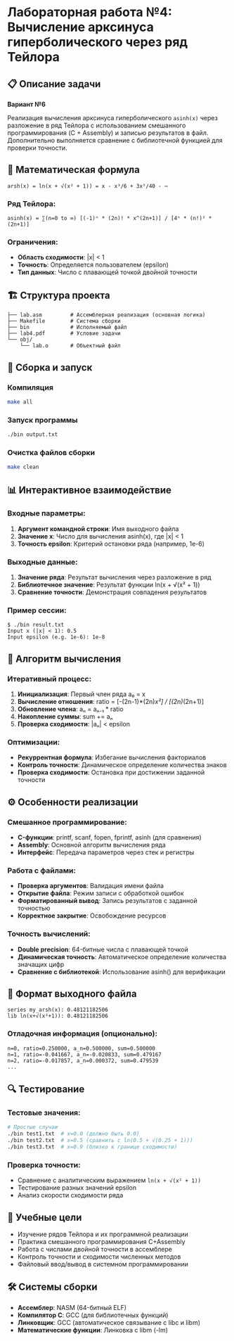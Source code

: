 # Лабораторная работа №4: Вычисление арксинуса гиперболического через ряд Тейлора

## 📋 Описание задачи
**Вариант №6**

Реализация вычисления арксинуса гиперболического `asinh(x)` через разложение в ряд Тейлора с использованием смешанного программирования (C + Assembly) и записью результатов в файл. Дополнительно выполняется сравнение с библиотечной функцией для проверки точности.

## 📐 Математическая формула
```
arsh(x) = ln(x + √(x² + 1)) = x - x³/6 + 3x⁵/40 - ⋯
```

### Ряд Тейлора:
```
asinh(x) = ∑(n=0 to ∞) [(-1)ⁿ * (2n)! * x^(2n+1)] / [4ⁿ * (n!)² * (2n+1)]
```

### Ограничения:
- **Область сходимости**: |x| < 1
- **Точность**: Определяется пользователем (epsilon)
- **Тип данных**: Число с плавающей точкой двойной точности

## 🏗️ Структура проекта
```
├── lab.asm         # Ассемблерная реализация (основная логика)
├── Makefile        # Система сборки
├── bin             # Исполняемый файл
├── lab4.pdf        # Условие задачи
└── obj/
    └── lab.o       # Объектный файл
```

## 🚀 Сборка и запуск

### Компиляция
```bash
make all
```

### Запуск программы
```bash
./bin output.txt
```

### Очистка файлов сборки
```bash
make clean
```

## 📊 Интерактивное взаимодействие

### Входные параметры:
1. **Аргумент командной строки**: Имя выходного файла
2. **Значение x**: Число для вычисления asinh(x), где |x| < 1
3. **Точность epsilon**: Критерий остановки ряда (например, 1e-6)

### Выходные данные:
1. **Значение ряда**: Результат вычисления через разложение в ряд
2. **Библиотечное значение**: Результат функции ln(x + √(x² + 1))
3. **Сравнение точности**: Демонстрация совпадения результатов

### Пример сессии:
```
$ ./bin result.txt
Input x (|x| < 1): 0.5
Input epsilon (e.g. 1e-6): 1e-8
```

## 🔄 Алгоритм вычисления

### Итеративный процесс:
1. **Инициализация**: Первый член ряда a₀ = x
2. **Вычисление отношения**: ratio = [-(2n-1)*(2n)*x²] / [(2n)*(2n+1)]
3. **Обновление члена**: aₙ = aₙ₋₁ * ratio
4. **Накопление суммы**: sum += aₙ
5. **Проверка сходимости**: |aₙ| < epsilon

### Оптимизации:
- **Рекуррентная формула**: Избегание вычисления факториалов
- **Контроль точности**: Динамическое определение количества знаков
- **Проверка сходимости**: Остановка при достижении заданной точности

## ⚙️ Особенности реализации

### Смешанное программирование:
- **C-функции**: printf, scanf, fopen, fprintf, asinh (для сравнения)
- **Assembly**: Основной алгоритм вычисления ряда
- **Интерфейс**: Передача параметров через стек и регистры

### Работа с файлами:
- **Проверка аргументов**: Валидация имени файла
- **Открытие файла**: Режим записи с обработкой ошибок
- **Форматированный вывод**: Запись результатов с заданной точностью
- **Корректное закрытие**: Освобождение ресурсов

### Точность вычислений:
- **Double precision**: 64-битные числа с плавающей точкой
- **Динамическая точность**: Автоматическое определение количества значащих цифр
- **Сравнение с библиотекой**: Использование asinh() для верификации

## 📝 Формат выходного файла

```
series my_arsh(x): 0.48121182506
lib ln(x+√(x²+1)): 0.48121182506
```

### Отладочная информация (опционально):
```
n=0, ratio=0.250000, a_n=0.500000, sum=0.500000
n=1, ratio=-0.041667, a_n=-0.020833, sum=0.479167
n=2, ratio=-0.017857, a_n=0.000372, sum=0.479539
...
```

## 🔍 Тестирование

### Тестовые значения:
```bash
# Простые случаи
./bin test1.txt  # x=0.0 (должно быть 0.0)
./bin test2.txt  # x=0.5 (сравнить с ln(0.5 + √(0.25 + 1)))
./bin test3.txt  # x=0.9 (близко к границе сходимости)
```

### Проверка точности:
- Сравнение с аналитическим выражением `ln(x + √(x² + 1))`
- Тестирование разных значений epsilon
- Анализ скорости сходимости ряда

## 🎯 Учебные цели
- Изучение рядов Тейлора и их программной реализации
- Практика смешанного программирования C+Assembly
- Работа с числами двойной точности в ассемблере
- Контроль точности и сходимости численных методов
- Файловый ввод/вывод в системном программировании

## 🛠️ Системы сборки
- **Ассемблер**: NASM (64-битный ELF)
- **Компилятор C**: GCC (для библиотечных функций)
- **Линковщик**: GCC (автоматическое связывание с libc и libm)
- **Математические функции**: Линковка с libm (-lm)
